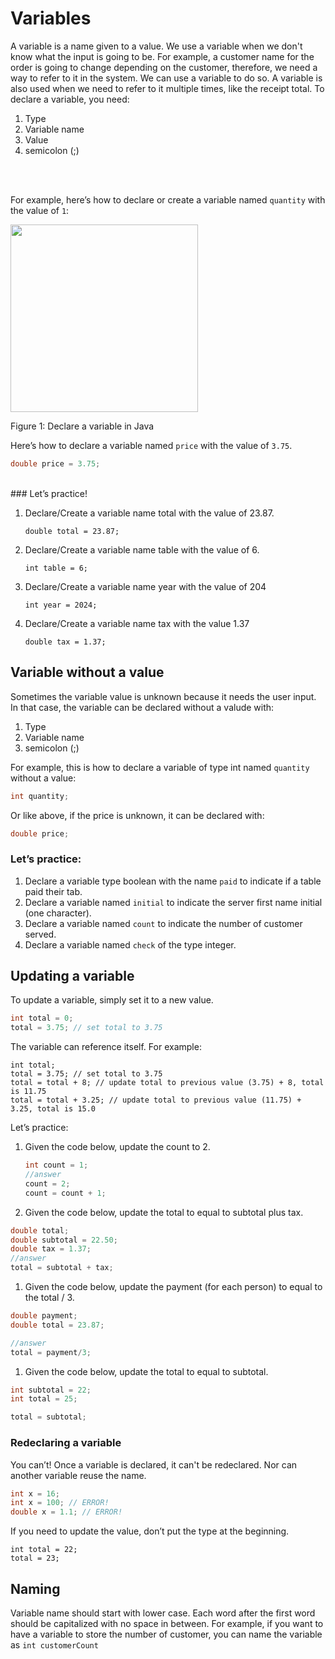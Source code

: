 # Variables

A variable is a name given to a value. We use a variable when we don't know what the input is going to be. For example, a customer name for the order is going to change depending on the customer, therefore, we need a way to refer to it in the system. We can use a variable to do so. A variable is also used when we need to refer to it multiple times, like the receipt total. To declare a variable, you need:

<ol class="ordered-list">
<li>Type</li>
<li>Variable name</li>
<li>Value</li>
<li>semicolon (;)</li>
</ol>

<br />
<br />

For example, here’s how to declare or create a variable named `quantity` with the value of `1`:

<div class="lesson-image">
  <img src="/images/variable.png" width="300px">
  <p>Figure 1: Declare a variable in Java</p>
</div>

Here’s how to declare a variable named `price` with the value of `3.75`.

```java
double price = 3.75;
```
<br />
### Let’s practice!

1. Declare/Create a variable name total with the value of 23.87.

    `double total = 23.87;`

2. Declare/Create a variable name table with the value of 6.

    `int table = 6;`

3. Declare/Create a variable name year with the value of 204

    `int year = 2024;`

4. Declare/Create a variable name tax with the value 1.37

    `double tax = 1.37;`


## Variable without a value

Sometimes the variable value is unknown because it needs the user input. In that case, the variable can be declared without a valude with:
<ol class="ordered-list">
  <li>Type</li>
  <li>Variable name</li>
  <li>semicolon (;)</li>
</ol>

For example, this is how to declare a variable of type int named `quantity` without a value:

```java
int quantity;
```

Or like above, if the price is unknown, it can be declared with:

```java
double price;
```

### Let’s practice:

1. Declare a variable type boolean with the name `paid` to indicate if a table paid their tab.
2. Declare a variable named `initial` to indicate the server first name initial (one character).
3. Declare a variable named `count` to indicate the number of customer served.
4. Declare a variable named `check` of the type integer.

## Updating a variable

To update a variable, simply set it to a new value.

```java
int total = 0;
total = 3.75; // set total to 3.75
```

The variable can reference itself. For example:

```
int total;
total = 3.75; // set total to 3.75
total = total + 8; // update total to previous value (3.75) + 8, total is 11.75
total = total + 3.25; // update total to previous value (11.75) + 3.25, total is 15.0
```

Let’s practice:

1. Given the code below, update the count to 2.

    ```java
    int count = 1;
    //answer
    count = 2;
    count = count + 1;
    ```

2. Given the code below, update the total to equal to subtotal plus tax.

```java
double total;
double subtotal = 22.50;
double tax = 1.37;
//answer
total = subtotal + tax;
```

1. Given the code below, update the payment (for each person) to equal to the total / 3.

```java
double payment;
double total = 23.87;

//answer
total = payment/3;
```

1. Given the code below, update the total to equal to subtotal.

```java
int subtotal = 22;
int total = 25;

total = subtotal;
```

### Redeclaring a variable

You can’t! Once a variable is declared, it can't be redeclared. Nor can another variable reuse the name.

```java
int x = 16;
int x = 100; // ERROR!
double x = 1.1; // ERROR!
```

If you need to update the value, don’t put the type at the beginning.

```
int total = 22;
total = 23;
```

## Naming

Variable name should start with lower case. Each word after the first word should be capitalized with no space in between. For example, if you want to have a variable to store the number of customer, you can name the variable as `int customerCount`
